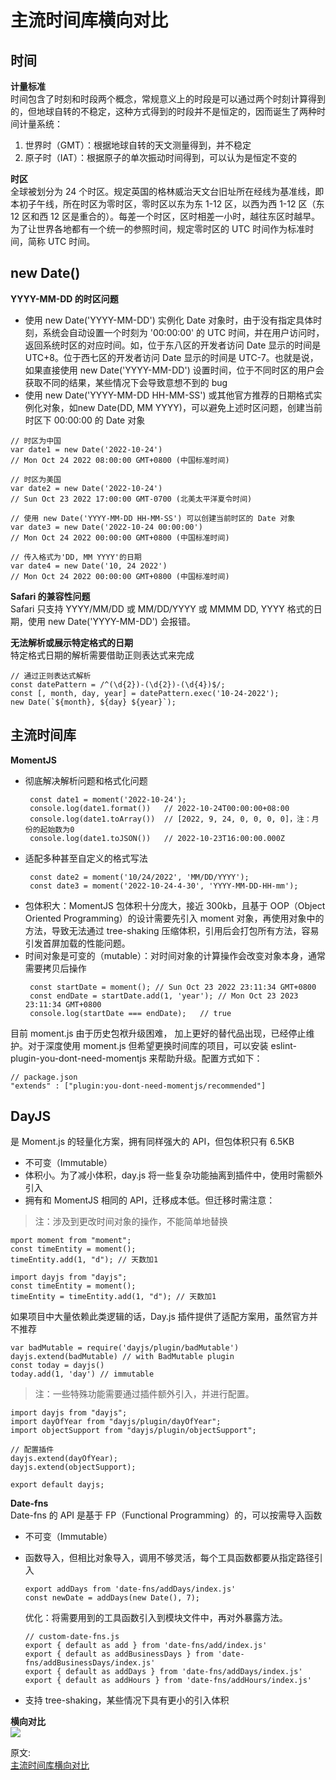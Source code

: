 # 主流时间库横向对比
## 时间
**计量标准**  
时间包含了时刻和时段两个概念，常规意义上的时段是可以通过两个时刻计算得到的，但地球自转的不稳定，这种方式得到的时段并不是恒定的，因而诞生了两种时间计量系统：  
1. 世界时（GMT）：根据地球自转的天文测量得到，并不稳定
2. 原子时（IAT）：根据原子的单次振动时间得到，可以认为是恒定不变的

**时区**  
全球被划分为 24 个时区。规定英国的格林威治天文台旧址所在经线为基准线，即本初子午线，所在时区为零时区，零时区以东为东 1-12 区，以西为西 1-12 区（东 12 区和西 12 区是重合的）。每差一个时区，区时相差一小时，越往东区时越早。为了让世界各地都有一个统一的参照时间，规定零时区的 UTC 时间作为标准时间，简称 UTC 时间。  

## new Date()
**YYYY-MM-DD 的时区问题**  
- 使用 new Date('YYYY-MM-DD') 实例化 Date 对象时，由于没有指定具体时刻，系统会自动设置一个时刻为 '00:00:00' 的 UTC 时间，并在用户访问时，返回系统时区的对应时间。如，位于东八区的开发者访问 Date 显示的时间是 UTC+8。位于西七区的开发者访问 Date 显示的时间是 UTC-7。也就是说，如果直接使用 new Date('YYYY-MM-DD') 设置时间，位于不同时区的用户会获取不同的结果，某些情况下会导致意想不到的 bug
- 使用 new Date('YYYY-MM-DD HH-MM-SS') 或其他官方推荐的日期格式实例化对象，如new Date(DD, MM YYYY)，可以避免上述时区问题，创建当前时区下 00:00:00 的 Date 对象

``` 
// 时区为中国
var date1 = new Date('2022-10-24')
// Mon Oct 24 2022 08:00:00 GMT+0800 (中国标准时间)

// 时区为美国
var date2 = new Date('2022-10-24')
// Sun Oct 23 2022 17:00:00 GMT-0700 (北美太平洋夏令时间)

// 使用 new Date('YYYY-MM-DD HH-MM-SS') 可以创建当前时区的 Date 对象
var date3 = new Date('2022-10-24 00:00:00')
// Mon Oct 24 2022 00:00:00 GMT+0800 (中国标准时间)

// 传入格式为'DD, MM YYYY'的日期
var date4 = new Date('10, 24 2022')
// Mon Oct 24 2022 00:00:00 GMT+0800 (中国标准时间)
```

**Safari 的兼容性问题**  
Safari 只支持 YYYY/MM/DD 或 MM/DD/YYYY 或 MMMM DD, YYYY 格式的日期，使用 new Date('YYYY-MM-DD') 会报错。  

**无法解析或展示特定格式的日期**  
特定格式日期的解析需要借助正则表达式来完成  
``` 
// 通过正则表达式解析
const datePattern = /^(\d{2})-(\d{2})-(\d{4})$/;
const [, month, day, year] = datePattern.exec('10-24-2022');
new Date(`${month}, ${day} ${year}`);
```

## 主流时间库
**MomentJS**  
- 彻底解决解析问题和格式化问题
    ```
     const date1 = moment('2022-10-24');
     console.log(date1.format())   // 2022-10-24T00:00:00+08:00
     console.log(date1.toArray())  // [2022, 9, 24, 0, 0, 0, 0]，注：月份的起始数为0
     console.log(date1.toJSON())   // 2022-10-23T16:00:00.000Z
    ```
- 适配多种甚至自定义的格式写法
    ```
     const date2 = moment('10/24/2022', 'MM/DD/YYYY');
     const date3 = moment('2022-10-24-4-30', 'YYYY-MM-DD-HH-mm');
    ```    
- 包体积大：MomentJS 包体积十分庞大，接近 300kb，且基于 OOP（Object Oriented Programming）的设计需要先引入 moment 对象，再使用对象中的方法，导致无法通过 tree-shaking 压缩体积，引用后会打包所有方法，容易引发首屏加载的性能问题。
- 时间对象是可变的（mutable）：对时间对象的计算操作会改变对象本身，通常需要拷贝后操作
    ```
     const startDate = moment(); // Sun Oct 23 2022 23:11:34 GMT+0800
     const endDate = startDate.add(1, 'year'); // Mon Oct 23 2023 23:11:34 GMT+0800
     console.log(startDate === endDate);   // true
    ```

目前 moment.js 由于历史包袱升级困难， 加上更好的替代品出现，已经停止维护。对于深度使用 moment.js 但希望更换时间库的项目，可以安装 eslint-plugin-you-dont-need-momentjs 来帮助升级。配置方式如下：  
``` 
// package.json
"extends" : ["plugin:you-dont-need-momentjs/recommended"]
```
## DayJS
是 Moment.js 的轻量化方案，拥有同样强大的 API，但包体积只有 6.5KB  
- 不可变（Immutable）
- 体积小。为了减小体积，day.js 将一些复杂功能抽离到插件中，使用时需额外引入
- 拥有和 MomentJS 相同的 API，迁移成本低。但迁移时需注意：

> 注：涉及到更改时间对象的操作，不能简单地替换  

``` 
mport moment from "moment";
const timeEntity = moment();
timeEntity.add(1, "d"); // 天数加1

import dayjs from "dayjs";
const timeEntity = moment();
timeEntity = timeEntity.add(1, "d"); // 天数加1
```
如果项目中大量依赖此类逻辑的话，Day.js 插件提供了适配方案用，虽然官方并不推荐  
``` 
var badMutable = require('dayjs/plugin/badMutable')
dayjs.extend(badMutable) // with BadMutable plugin
const today = dayjs()
today.add(1, 'day') // immutable
```

> 注：一些特殊功能需要通过插件额外引入，并进行配置。

``` 
import dayjs from "dayjs";
import dayOfYear from "dayjs/plugin/dayOfYear";
import objectSupport from "dayjs/plugin/objectSupport";

// 配置插件
dayjs.extend(dayOfYear);
dayjs.extend(objectSupport);

export default dayjs;
```

**Date-fns**  
Date-fns 的 API 是基于 FP（Functional Programming）的，可以按需导入函数  
- 不可变（Immutable）
- 函数导入，但相比对象导入，调用不够灵活，每个工具函数都要从指定路径引入

    ``` 
    export addDays from 'date-fns/addDays/index.js'
    const newDate = addDays(new Date(), 7);
    ```
    优化：将需要用到的工具函数引入到模块文件中，再对外暴露方法。
    ``` 
    // custom-date-fns.js
    export { default as add } from 'date-fns/add/index.js'
    export { default as addBusinessDays } from 'date-fns/addBusinessDays/index.js'
    export { default as addDays } from 'date-fns/addDays/index.js'
    export { default as addHours } from 'date-fns/addHours/index.js'
    ```
- 支持 tree-shaking，某些情况下具有更小的引入体积

**横向对比**  
![](../../assets/images/other/time-libary-compared.jpg)

原文:  
[主流时间库横向对比](https://mp.weixin.qq.com/s/pRdT-5f-6pVRj44UsUkq7g)
